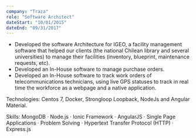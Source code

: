 ```yaml
---
company: "Traza"
role: "Software Architect"
dateStart: "10/01/2015"
dateEnd: "09/31/2017"
---
```


- Developed the software Architecture for IGEO, a facility management software that helped our clients (the national Chilean library and several universities) to manage their facilities (inventory, blueprint, maintenance requests, etc).
- Developed an In-House software to manage purchase orders.
- Developed an In-House software to track work orders of telecommunications technicians, using live GPS statuses to track in real time the workforce as a webpage and a native application.

Technologies: Centos 7, Docker, Strongloop Loopback, NodeJs and Angular Material.

Skills: MongoDB · Node.js · Ionic Framework · AngularJS · Single Page Applications · Problem Solving · Hypertext Transfer Protocol (HTTP) · Express.js